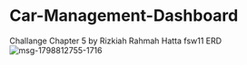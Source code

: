 
# Car-Management-Dashboard
 Challange Chapter 5
 by Rizkiah Rahmah Hatta fsw11
ERD
![msg-1798812755-1716](https://user-images.githubusercontent.com/64994133/164757250-127d4da1-3e92-41af-b740-0b18f5d7c4a5.jpg)
